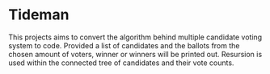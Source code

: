 # Tideman
This projects aims to convert the algorithm behind multiple candidate voting system to code. Provided a list of candidates and the ballots from the chosen amount of voters, winner or winners will be printed out. Resursion is used within the connected tree of candidates and their vote counts.  
